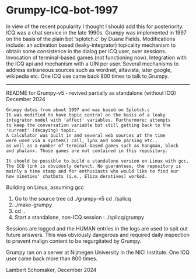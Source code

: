 # Grumpy-ICQ-bot-1997

In view of the recent popularity I thought I should add this for posteriority. ICQ was a chat service in the late 1990s. Grumpy was implemented in 1997 on the basis of the plain bot 'splotch.c' by Duane Fields. Modifications include: an activation based (leaky-integrator) topicality mechanism to obtain some consistence in the dialog per ICQ user, over sessions. Invocation of terminal-based games (not functioning now). Integration with the ICQ api and mechanism with a UIN per user. Several mechanisms to address extraneous sources such as wordnet, altavista, later google, wikipedia etc. One ICQ use came back 800 times to talk to Grumpy.

________________________________________________________________________________________________________________
README for Grumpy-v5 - revived partially as standalone (without ICQ)
                       December 2024

    Grumpy dates from about 1997 and was based on Splotch.c
    It was modified to have topic control on the basis of a leaky
    integrator model with 'affect' variables. Furthermore: attempts
    to keep the conversation variable but still getting back to the
    'current' (decaying) topic.
    A calculator was built in and several web sources at the time
    were used via a system() call, lynx and some parsing etc.,
    as well as a number of terminal-based games such as hangman, block
    and phalanx. Those games are not contained in this repository.

    It should be possible to build a standalone version on Linux with gcc.
    The ICQ link is obviously defunct. No guarantees, the repository is
    mainly a time stamp and for enthusiasts who would like to find our
    how nineties' chatbots (i.e., Eliza deratives) worked.

Building on Linux, assuming gcc

1) Go to the source tree
   cd ./grumpy-v5
   cd ./splicq
2) ./make-grumpy
3) cd ..
4) Start a standalone, non-ICQ session :
   ./splicq/grumpy

Sessions are logged and the HUMAN entries in the logs are used 
to spit out future answers. This was obviously dangerous and required
daily inspection to prevent malign content to be regurgitated by Grumpy.

Grumpy ran on a server at Nijmegen University in the NICI institute.
One ICQ user came back more than 800 times.

Lambert Schomaker, December 2024
